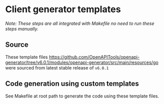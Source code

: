 # Client generator templates

*Note: These steps are all integrated with Makefile no need to run these steps manually.*
## Source

These template files https://github.com/OpenAPITools/openapi-generator/tree/v6.0.1/modules/openapi-generator/src/main/resources/go were sourced from latest stable release of `v6.0.1`

## Code generation using custom templates

See Makefile at root path to generate the code using these template files.
